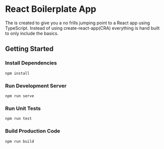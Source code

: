 # React Boilerplate App
The is created to give you a no frills jumping point to a React app using TypeScript. Instead of using create-react-app(CRA) everything is hand built to only include the basics.

## Getting Started
### Install Dependencies
 ```
npm install
```

### Run Development Server
```
npm run serve
```

### Run Unit Tests
```
npm run test
```

### Build Production Code
```
npm run build
```